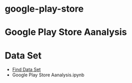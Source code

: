 # google-play-store

# Google Play Store Aanalysis

# Data Set
- <a href="https://www.kaggle.com/lava18/google-play-store-apps">Find Data Set</a>
- Google Play Store Aanalysis.ipynb
